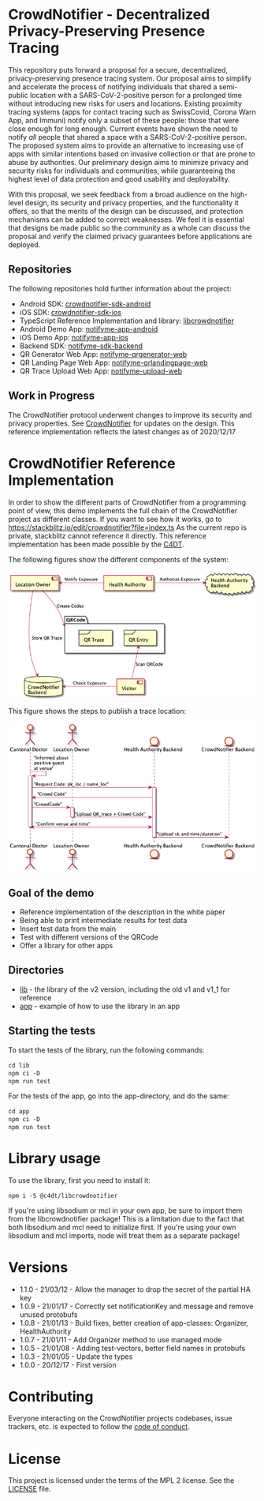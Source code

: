 # CrowdNotifier - Decentralized Privacy-Preserving Presence Tracing

This repository puts forward a proposal for a secure, decentralized,
privacy-preserving presence tracing system. Our proposal aims to simplify and
accelerate the process of notifying individuals that shared a semi-public
location with a SARS-CoV-2-positive person for a prolonged time without
introducing new risks for users and locations. Existing proximity tracing
systems (apps for contact tracing such as SwissCovid, Corona Warn App, and
Immuni) notify only a subset of these people: those that were close enough for
long enough. Current events have shown the need to notify _all_ people that
shared a space with a SARS-CoV-2-positive person. The proposed system aims to
provide an alternative to increasing use of apps with similar intentions based
on invasive collection or that are prone to abuse by authorities. Our
preliminary design aims to minimize privacy and security risks for individuals
and communities, while guaranteeing the highest level of data protection and
good usability and deployability.

With this proposal, we seek feedback from a broad audience on the high-level
design, its security and privacy properties, and the functionality it offers, so
that the merits of the design can be discussed, and protection mechanisms can be
added to correct weaknesses. We feel it is essential that designs be made public
so the community as a whole can discuss the proposal and verify the claimed
privacy guarantees before applications are deployed.

## Repositories

The following repositories hold further information about the project:

* Android SDK: [crowdnotifier-sdk-android](https://github.com/CrowdNotifier/crowdnotifier-sdk-android)
* iOS SDK: [crowdnotifier-sdk-ios](https://github.com/CrowdNotifier/crowdnotifier-sdk-ios)
* TypeScript Reference Implementation and library: [libcrowdnotifier](https://github.com/CrowdNotifier/libcrowdnotifier)
* Android Demo App: [notifyme-app-android](https://github.com/notifyme-app/notifyme-app-android)
* iOS Demo App: [notifyme-app-ios](https://github.com/notifyme-app/notifyme-app-ios)
* Backend SDK: [notifyme-sdk-backend](https://github.com/notifyme-app/notifyme-sdk-backend)
* QR Generator Web App: [notifyme-qrgenerator-web](https://github.com/notifyme-app/notifyme-qrgenerator-web)
* QR Landing Page Web App: [notifyme-qrlandingpage-web](https://github.com/notifyme-app/notifyme-qrlandingpage-web)
* QR Trace Upload Web App: [notifyme-upload-web](https://github.com/notifyme-app/notifyme-upload-web)

## Work in Progress

The CrowdNotifier protocol underwent changes to improve its security and privacy properties. See 
[CrowdNotifier](https://github.com/CrowdNotifier/documents) for updates on the design. 
This reference implementation reflects the latest changes as of 2020/12/17

# CrowdNotifier Reference Implementation

In order to show the different parts of CrowdNotifier from a programming point of view, this demo implements the full
 chain of the CrowdNotifier project as different classes.
If you want to see how it works, go to https://stackblitz.io/edit/crowdnotifier?file=index.ts
As the current repo is private, stackblitz cannot reference it directly.
This reference implementation has been made possible by the [C4DT](https://c4dt.org).

The following figures show the different components of the system:

![Overview of system](elements-overview.png)

This figure shows the steps to publish a trace location:

![Publish Trace Location](trace-location.png) 

## Goal of the demo

- Reference implementation of the description in the white paper
- Being able to print intermediate results for test data
- Insert test data from the main
- Test with different versions of the QRCode
- Offer a library for other apps

## Directories

- [lib](lib/README.md) - the library of the v2 version, including the old v1 and v1_1 for reference
- [app](app/README.md) - example of how to use the library in an app

## Starting the tests

To start the tests of the library, run the following commands:

```
cd lib
npm ci -D
npm run test
```

For the tests of the app, go into the app-directory, and do the same:

```
cd app
npm ci -D
npm run test
```

# Library usage

To use the library, first you need to install it:

```
npm i -S @c4dt/libcrowdnotifier
```

If you're using libsodium or mcl in your own app, be sure to import them from the libcrowdnotifier
package! This is a limitation due to the fact that both libsodium and mcl need to initialize first.
If you're using your own libsodium and mcl imports, node will treat them as a separate package!

# Versions

- 1.1.0 - 21/03/12 - Allow the manager to drop the secret of the partial HA key
- 1.0.9 - 21/01/17 - Correctly set notificationKey and message and remove unused protobufs
- 1.0.8 - 21/01/13 - Build fixes, better creation of app-classes: Organizer, HealthAuthority
- 1.0.7 - 21/01/11 - Add Organizer method to use managed mode
- 1.0.5 - 21/01/08 - Adding test-vectors, better field names in protobufs
- 1.0.3 - 21/01/05 - Update the types
- 1.0.0 - 20/12/17 - First version 

# Contributing

Everyone interacting on the CrowdNotifier projects codebases, issue trackers, etc. is expected to follow the [code
  of conduct](CODE_OF_CONDUCT.txt).

# License

This project is licensed under the terms of the MPL 2 license. See the [LICENSE](LICENSE) file.
